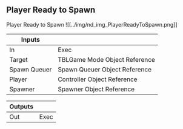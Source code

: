 ## Player Ready to Spawn
Player Ready to Spawn
![[../img/nd_img_PlayerReadyToSpawn.png]]

|Inputs||
|--|--|
| In | Exec |
| Target | TBLGame Mode Object Reference |
| Spawn Queuer | Spawn Queuer Object Reference |
| Player | Controller Object Reference |
| Spawner | Spawner Object Reference |

|Outputs||
|--|--|
| Out | Exec |
